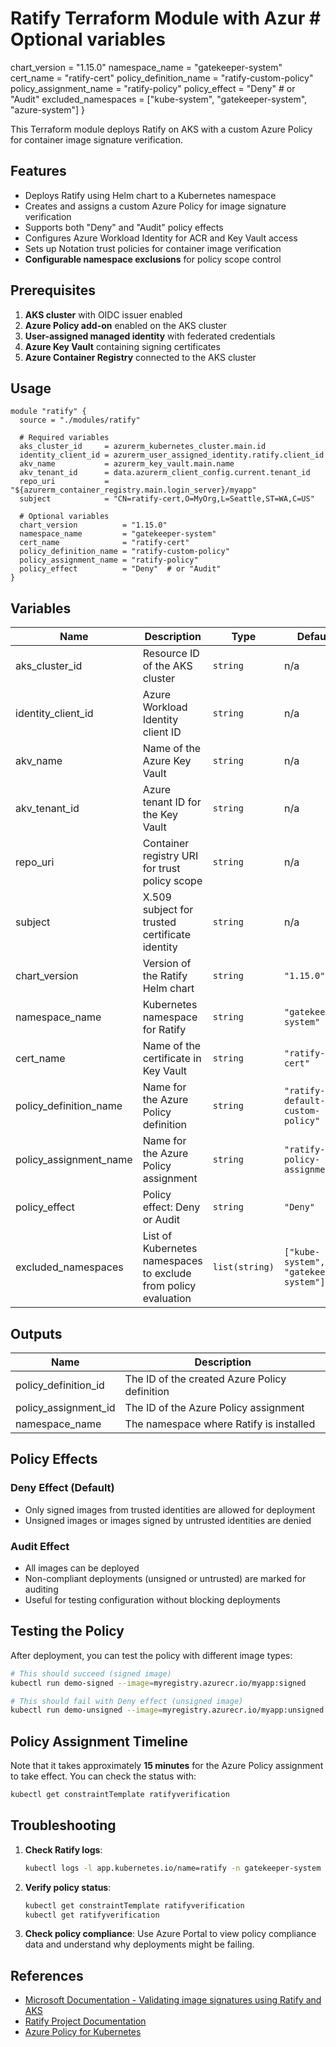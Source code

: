 # Ratify Terraform Module with Azur  # Optional variables
  chart_version            = "1.15.0"
  namespace_name          = "gatekeeper-system"
  cert_name              = "ratify-cert"
  policy_definition_name = "ratify-custom-policy"
  policy_assignment_name = "ratify-policy"
  policy_effect          = "Deny"  # or "Audit"
  excluded_namespaces    = ["kube-system", "gatekeeper-system", "azure-system"]
}

This Terraform module deploys Ratify on AKS with a custom Azure Policy for container image signature verification.

## Features

- Deploys Ratify using Helm chart to a Kubernetes namespace
- Creates and assigns a custom Azure Policy for image signature verification
- Supports both "Deny" and "Audit" policy effects
- Configures Azure Workload Identity for ACR and Key Vault access
- Sets up Notation trust policies for container image verification
- **Configurable namespace exclusions** for policy scope control

## Prerequisites

1. **AKS cluster** with OIDC issuer enabled
2. **Azure Policy add-on** enabled on the AKS cluster
3. **User-assigned managed identity** with federated credentials
4. **Azure Key Vault** containing signing certificates
5. **Azure Container Registry** connected to the AKS cluster

## Usage

```hcl
module "ratify" {
  source = "./modules/ratify"

  # Required variables
  aks_cluster_id     = azurerm_kubernetes_cluster.main.id
  identity_client_id = azurerm_user_assigned_identity.ratify.client_id
  akv_name           = azurerm_key_vault.main.name
  akv_tenant_id      = data.azurerm_client_config.current.tenant_id
  repo_uri           = "${azurerm_container_registry.main.login_server}/myapp"
  subject            = "CN=ratify-cert,O=MyOrg,L=Seattle,ST=WA,C=US"

  # Optional variables
  chart_version          = "1.15.0"
  namespace_name         = "gatekeeper-system"
  cert_name              = "ratify-cert"
  policy_definition_name = "ratify-custom-policy"
  policy_assignment_name = "ratify-policy"
  policy_effect          = "Deny"  # or "Audit"
}
```

## Variables

| Name | Description | Type | Default | Required |
|------|-------------|------|---------|:--------:|
| aks_cluster_id | Resource ID of the AKS cluster | `string` | n/a | yes |
| identity_client_id | Azure Workload Identity client ID | `string` | n/a | yes |
| akv_name | Name of the Azure Key Vault | `string` | n/a | yes |
| akv_tenant_id | Azure tenant ID for the Key Vault | `string` | n/a | yes |
| repo_uri | Container registry URI for trust policy scope | `string` | n/a | yes |
| subject | X.509 subject for trusted certificate identity | `string` | n/a | yes |
| chart_version | Version of the Ratify Helm chart | `string` | `"1.15.0"` | no |
| namespace_name | Kubernetes namespace for Ratify | `string` | `"gatekeeper-system"` | no |
| cert_name | Name of the certificate in Key Vault | `string` | `"ratify-cert"` | no |
| policy_definition_name | Name for the Azure Policy definition | `string` | `"ratify-default-custom-policy"` | no |
| policy_assignment_name | Name for the Azure Policy assignment | `string` | `"ratify-policy-assignment"` | no |
| policy_effect | Policy effect: Deny or Audit | `string` | `"Deny"` | no |
| excluded_namespaces | List of Kubernetes namespaces to exclude from policy evaluation | `list(string)` | `["kube-system", "gatekeeper-system"]` | no |

## Outputs

| Name | Description |
|------|-------------|
| policy_definition_id | The ID of the created Azure Policy definition |
| policy_assignment_id | The ID of the Azure Policy assignment |
| namespace_name | The namespace where Ratify is installed |

## Policy Effects

### Deny Effect (Default)
- Only signed images from trusted identities are allowed for deployment
- Unsigned images or images signed by untrusted identities are denied

### Audit Effect
- All images can be deployed
- Non-compliant deployments (unsigned or untrusted) are marked for auditing
- Useful for testing configuration without blocking deployments

## Testing the Policy

After deployment, you can test the policy with different image types:

```bash
# This should succeed (signed image)
kubectl run demo-signed --image=myregistry.azurecr.io/myapp:signed

# This should fail with Deny effect (unsigned image)
kubectl run demo-unsigned --image=myregistry.azurecr.io/myapp:unsigned
```

## Policy Assignment Timeline

Note that it takes approximately **15 minutes** for the Azure Policy assignment to take effect. You can check the status with:

```bash
kubectl get constraintTemplate ratifyverification
```

## Troubleshooting

1. **Check Ratify logs**:
   ```bash
   kubectl logs -l app.kubernetes.io/name=ratify -n gatekeeper-system
   ```

2. **Verify policy status**:
   ```bash
   kubectl get constraintTemplate ratifyverification
   kubectl get ratifyverification
   ```

3. **Check policy compliance**:
   Use Azure Portal to view policy compliance data and understand why deployments might be failing.

## References

- [Microsoft Documentation - Validating image signatures using Ratify and AKS](https://learn.microsoft.com/en-us/azure/security/container-secure-supply-chain/articles/validating-image-signatures-using-ratify-aks)
- [Ratify Project Documentation](https://ratify.dev/)
- [Azure Policy for Kubernetes](https://learn.microsoft.com/en-us/azure/governance/policy/concepts/policy-for-kubernetes)
